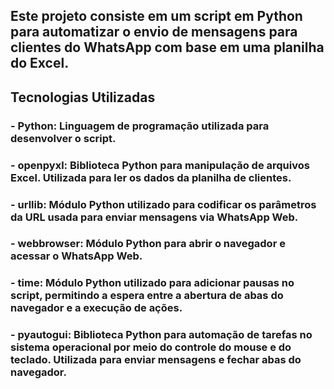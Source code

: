 ## Este projeto consiste em um script em Python para automatizar o envio de mensagens para clientes do WhatsApp com base em uma planilha do Excel.

## Tecnologias Utilizadas
### - Python: Linguagem de programação utilizada para desenvolver o script.
### - openpyxl: Biblioteca Python para manipulação de arquivos Excel. Utilizada para ler os dados da planilha de clientes.
### - urllib: Módulo Python utilizado para codificar os parâmetros da URL usada para enviar mensagens via WhatsApp Web.
### - webbrowser: Módulo Python para abrir o navegador e acessar o WhatsApp Web.
### - time: Módulo Python utilizado para adicionar pausas no script, permitindo a espera entre a abertura de abas do navegador e a execução de ações.
### - pyautogui: Biblioteca Python para automação de tarefas no sistema operacional por meio do controle do mouse e do teclado. Utilizada para enviar mensagens e fechar abas do navegador.
